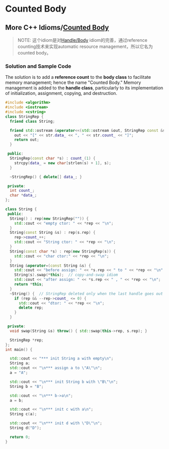 # Counted Body



## More C++ Idioms/[Counted Body](https://en.wikibooks.org/wiki/More_C%2B%2B_Idioms/Counted_Body)

> NOTE: 这个idiom是对[Handle/Body](https://en.wikibooks.org/wiki/More_C%2B%2B_Idioms/Handle_Body#Pointer_To_Implementation_(pImpl)) idiom的完善，通过reference counting技术来实现automatic resource management，所以它名为counted body。

### Solution and Sample Code

The solution is to add a **reference count** to the **body class** to facilitate memory management; hence the name "Counted Body." Memory management is added to the **handle class**, particularly to its implementation of initialization, assignment, copying, and destruction.

```c++
#include <algorithm>
#include <iostream>
#include <cstring>
class StringRep {
  friend class String;

  friend std::ostream &operator<<(std::ostream &out, StringRep const &str) {
    out << "[" << str.data_ << ", " << str.count_ << "]";
    return out;
  }

 public:
  StringRep(const char *s) : count_(1) {
    strcpy(data_ = new char[strlen(s) + 1], s);
  }

  ~StringRep() { delete[] data_; }

 private:
  int count_;
  char *data_;
};

class String {
 public:
  String() : rep(new StringRep("")) {
    std::cout << "empty ctor: " << *rep << "\n";
  }
  String(const String &s) : rep(s.rep) {
    rep->count_++;
    std::cout << "String ctor: " << *rep << "\n";
  }
  String(const char *s) : rep(new StringRep(s)) {
    std::cout << "char ctor:" << *rep << "\n";
  }
  String &operator=(const String &s) {
    std::cout << "before assign: " << *s.rep << " to " << *rep << "\n";
    String(s).swap(*this);  // copy-and-swap idiom
    std::cout << "after assign: " << *s.rep << " , " << *rep << "\n";
    return *this;
  }
  ~String() {  // StringRep deleted only when the last handle goes out of scope.
    if (rep && --rep->count_ <= 0) {
      std::cout << "dtor: " << *rep << "\n";
      delete rep;
    }
  }

 private:
  void swap(String &s) throw() { std::swap(this->rep, s.rep); }

  StringRep *rep;
};
int main() {

  std::cout << "*** init String a with empty\n";
  String a;
  std::cout << "\n*** assign a to \"A\"\n";
  a = "A";

  std::cout << "\n*** init String b with \"B\"\n";
  String b = "B";

  std::cout << "\n*** b->a\n";
  a = b;

  std::cout << "\n*** init c with a\n";
  String c(a);

  std::cout << "\n*** init d with \"D\"\n";
  String d("D");

  return 0;
}
```